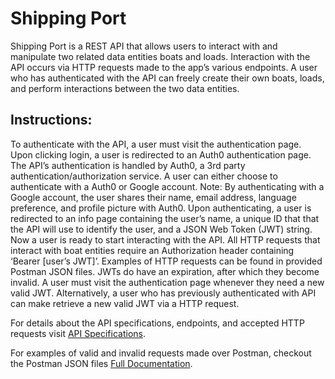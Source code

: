 # Shipping Port

Shipping Port is a REST API that allows users to interact with and manipulate two related data entities boats and loads. Interaction with the API occurs via HTTP requests made to the app’s various endpoints. A user who has authenticated with the API can freely create their own boats, loads, and perform interactions between the two data entities.  

## Instructions: 

To authenticate with the API, a user must visit the authentication page. Upon clicking login, a user is redirected to an Auth0 authentication page. The API’s authentication is handled by Auth0, a 3rd party authentication/authorization service. A user can either choose to authenticate with a Auth0 or Google account. Note: By authenticating with a Google account, the user shares their name, email address, language preference, and profile picture with Auth0. Upon authenticating, a user is redirected to an info page containing the user’s name, a unique ID that that the API will use to identify the user, and a JSON Web Token (JWT) string. Now a user is ready to start interacting with the API. All HTTP requests that interact with boat entities require an Authorization header containing ‘Bearer [user’s JWT]’. Examples of HTTP requests can be found in provided Postman JSON files. JWTs do have an expiration, after which they become invalid. A user must visit the authentication page whenever they need a new valid JWT. Alternatively, a user who has previously authenticated with API can make retrieve a new valid JWT via a HTTP request. 

For details about the API specifications, endpoints, and accepted HTTP requests visit [API Specifications](https://github.com/cmcverry/shippingPort/blob/main/documentation/shipping-port.pdf). 

For examples of valid and invalid requests made over Postman, checkout the Postman JSON files [Full Documentation](https://github.com/cmcverry/shippingPort/tree/main/documentation).
